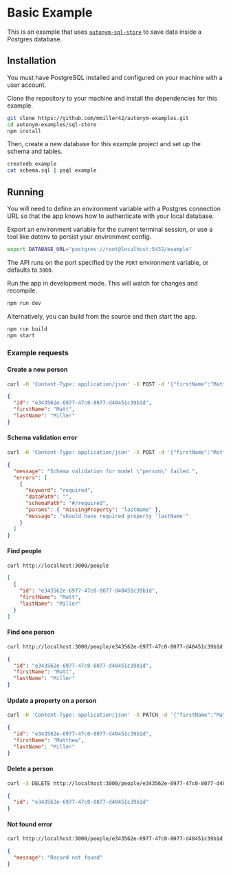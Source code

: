 # Basic Example

This is an example that uses [`autonym-sql-store`](https://github.com/mmiller42/autonym-sql-store) to save data inside a Postgres database.

## Installation

You must have PostgreSQL installed and configured on your machine with a user account.

Clone the repository to your machine and install the dependencies for this example.

```bash
git clone https://github.com/mmiller42/autonym-examples.git
cd autonym-examples/sql-store
npm install
```

Then, create a new database for this example project and set up the schema and tables.

```bash
createdb example
cat schema.sql | psql example
```

## Running

You will need to define an environment variable with a Postgres connection URL so that the app knows how to authenticate with your local database.

Export an environment variable for the current terminal session, or use a tool like dotenv to persist your environment config.

```bash
export DATABASE_URL="postgres://root@localhost:5432/example"
```

The API runs on the port specified by the `PORT` environment variable, or defaults to `3000`.

Run the app in development mode. This will watch for changes and recompile.

```bash
npm run dev
```

Alternatively, you can build from the source and then start the app.

```bash
npm run build
npm start
```

### Example requests

#### Create a new person

```bash
curl -H 'Content-Type: application/json' -X POST -d '{"firstName":"Matt","lastName":"Miller"}' http://localhost:3000/people
```

```json
{
  "id": "e343562e-6977-47c0-8077-d40451c39b1d",
  "firstName": "Matt",
  "lastName": "Miller"
}
```

#### Schema validation error

```bash
curl -H 'Content-Type: application/json' -X POST -d '{"firstName":"Matt"}' http://localhost:3000/people
```

```json
{
  "message": "Schema validation for model \"person\" failed.",
  "errors": [
    {
      "keyword": "required",
      "dataPath": "",
      "schemaPath": "#/required",
      "params": { "missingProperty": "lastName" },
      "message": "should have required property 'lastName'"
    }
  ]
}
```

#### Find people

```bash
curl http://localhost:3000/people
```

```json
[
  {
    "id": "e343562e-6977-47c0-8077-d40451c39b1d",
    "firstName": "Matt",
    "lastName": "Miller"
  }
]
```

#### Find one person

```bash
curl http://localhost:3000/people/e343562e-6977-47c0-8077-d40451c39b1d
```
```json
{
  "id": "e343562e-6977-47c0-8077-d40451c39b1d",
  "firstName": "Matt",
  "lastName": "Miller"
}
```

#### Update a property on a person

```bash
curl -H 'Content-Type: application/json' -X PATCH -d '{"firstName":"Matthew"}' http://localhost:3000/people/e343562e-6977-47c0-8077-d40451c39b1d
```

```json
{
  "id": "e343562e-6977-47c0-8077-d40451c39b1d",
  "firstName": "Matthew",
  "lastName": "Miller"
}
```

#### Delete a person

```bash
curl -X DELETE http://localhost:3000/people/e343562e-6977-47c0-8077-d40451c39b1d
```

```json
{
  "id": "e343562e-6977-47c0-8077-d40451c39b1d"
}
```

#### Not found error

```bash
curl http://localhost:3000/people/e343562e-6977-47c0-8077-d40451c39b1d
```

```json
{
  "message": "Record not found"
}
```
